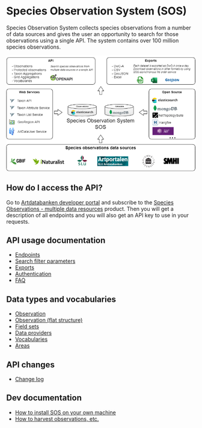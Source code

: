 ﻿# Species Observation System (SOS)
Species Observation System collects species observations from a number of data sources and gives the user an opportunity to search for those observations using a single API. The system contains over 100 million species observations.

![SOS overview](Docs/Images/sos-overview.png "Species Observation System overview")

## How do I access the API?
Go to [Artdatabanken developer portal](https://api-portal.artdatabanken.se/) and subscribe to the [Species Observations - multiple data resources](https://api-portal.artdatabanken.se/products/sos) product. Then you will get a description of all endpoints and you will also get an API key to use in your requests.

## API usage documentation
- [Endpoints](Docs/Endpoints.md)
- [Search filter parameters](Docs/SearchFilter.md)
- [Exports](Docs/Exports.md)
- [Authentication](Docs/Authentication.md)
- [FAQ](Docs/FAQ.md)

## Data types and vocabularies
- [Observation](Docs/Observation.md)
- [Observation (flat structure)](Docs/FlatObservation.md)
- [Field sets](Docs/FieldSets.md)
- [Data providers](Docs/DataProviders.md)
- [Vocabularies](Docs/Vocabularies.md)
- [Areas](Docs/Areas.md)

## API changes
- [Change log](CHANGELOG.md)

## Dev documentation
- [How to install SOS on your own machine](Docs/Install.md)
- [How to harvest observations, etc.](Docs/Harvest.md)
